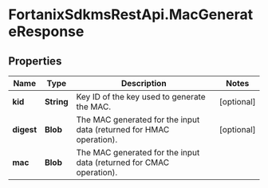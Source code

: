 # FortanixSdkmsRestApi.MacGenerateResponse

## Properties
Name | Type | Description | Notes
------------ | ------------- | ------------- | -------------
**kid** | **String** | Key ID of the key used to generate the MAC. | [optional] 
**digest** | **Blob** | The MAC generated for the input data (returned for HMAC operation). | [optional] 
**mac** | **Blob** | The MAC generated for the input data (returned for CMAC operation). | 


